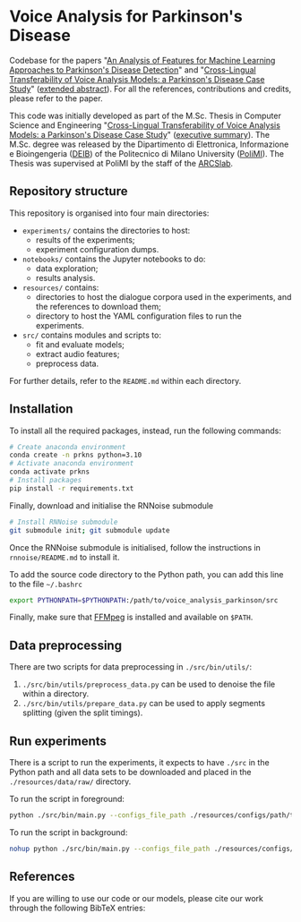 # Voice Analysis for Parkinson's Disease

Codebase for the papers "[An Analysis of Features for Machine Learning Approaches to Parkinson's Disease Detection](https://www.overleaf.com/read/dfzwqkspnxxp)" and "[Cross-Lingual Transferability of Voice Analysis Models: a Parkinson's Disease Case Study](https://www.overleaf.com/read/yryxdcgzgprv)" ([extended abstract](https://www.overleaf.com/read/wtjyqvpnngwg)). 
For all the references, contributions and credits, please refer to the paper.

This code was initially developed as part of the M.Sc. Thesis in Computer Science and Engineering "[Cross-Lingual Transferability of Voice Analysis Models: a Parkinson's Disease Case Study](https://www.overleaf.com/read/tkbjcxxjrzjb)" ([executive summary](https://www.overleaf.com/read/qdszgphmhcsd)).
The M.Sc. degree was released by the Dipartimento di Elettronica, Informazione e Bioingengeria  ([DEIB](https://www.deib.polimi.it/eng/home-page)) of the Politecnico di Milano University ([PoliMI](https://www.unitn.it)).
The Thesis was supervised at PoliMI by the staff of the [ARCSlab](https://arcslab.dei.polimi.it).

## Repository structure

This repository is organised into four main directories:

- `experiments/` contains the directories to host:  
    - results of the experiments;
    - experiment configuration dumps.
- `notebooks/` contains the Jupyter notebooks to do:  
    - data exploration;
    - results analysis.
- `resources/` contains:
    - directories to host the dialogue corpora used in the experiments, and the references to download them;
    - directory to host the YAML configuration files to run the experiments.
- `src/` contains modules and scripts to: 
    - fit and evaluate models;
    - extract audio features;
    - preprocess data.

For further details, refer to the `README.md` within each directory.

## Installation

To install all the required packages, instead, run the following commands:

```bash
# Create anaconda environment
conda create -n prkns python=3.10
# Activate anaconda environment
conda activate prkns
# Install packages
pip install -r requirements.txt
```

Finally, download and initialise the RNNoise submodule

```bash
# Install RNNoise submodule 
git submodule init; git submodule update
```

Once the RNNoise submodule is initialised, follow the instructions in `rnnoise/README.md` to install it.

To add the source code directory to the Python path, you can add this line to the file `~/.bashrc`

```bash
export PYTHONPATH=$PYTHONPATH:/path/to/voice_analysis_parkinson/src
```

Finally, make sure that [FFMpeg](https://ffmpeg.org) is installed and available on `$PATH`.

## Data preprocessing

There are two scripts for data preprocessing in `./src/bin/utils/`:
1) `./src/bin/utils/preprocess_data.py` can be used to denoise the file within a directory.
2) `./src/bin/utils/prepare_data.py` can be used to apply segments splitting (given the split timings).

## Run experiments

There is a script to run the experiments, it expects to have `./src` in the Python path and all data sets to be downloaded and placed in the `./resources/data/raw/` directory.

To run the script in foreground:
```bash
python ./src/bin/main.py --configs_file_path ./resources/configs/path/to/config.yaml
```

To run the script in background:

```bash
nohup python ./src/bin/main.py --configs_file_path ./resources/configs/path/to/config.yaml > experiment_"$(date '+%Y_%m_%d_%H_%M_%S')".out &
``` 

## References

If you are willing to use our code or our models, please cite our work through the following BibTeX entries:

```bibtex

```
```bibtex

```
```bibtex

```
